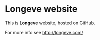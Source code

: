 # Longeve website

This is **Longeve** website, hosted on GitHub.

For more info see http://longeve.com/


